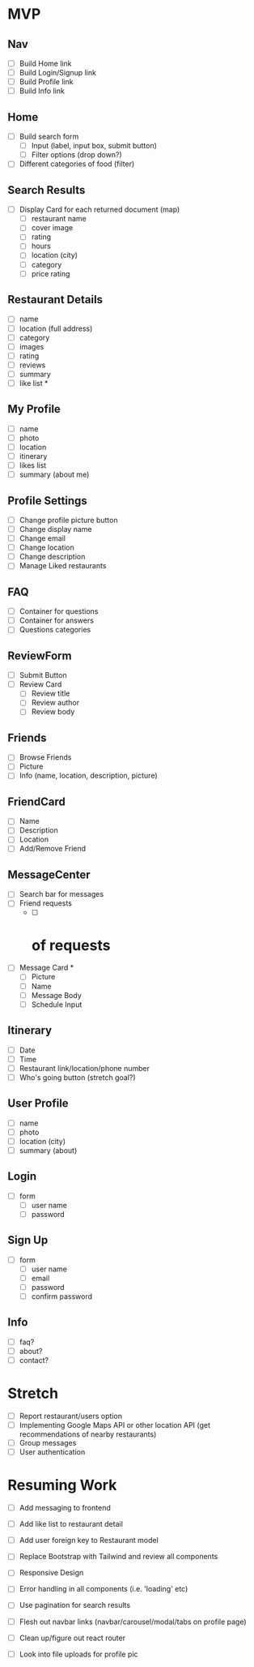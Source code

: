 # MVP

## Nav
 - [ ] Build Home link
 - [ ] Build Login/Signup link
 - [ ] Build Profile link
 - [ ] Build Info link

## Home
 - [ ] Build search form
   - [ ] Input (label, input box, submit button)
   - [ ] Filter options (drop down?)
 - [ ] Different categories of food (filter)

## Search Results
 - [ ] Display Card for each returned document (map)
   - [ ] restaurant name
   - [ ] cover image
   - [ ] rating
   - [ ] hours
   - [ ] location (city)
   - [ ] category
   - [ ] price rating

## Restaurant Details
 - [ ] name
 - [ ] location (full address)
 - [ ] category
 - [ ] images
 - [ ] rating
 - [ ] reviews
 - [ ] summary
 - [ ] like list *

 ## My Profile
 - [ ] name
 - [ ] photo
 - [ ] location
 - [ ] itinerary
 - [ ] likes list
 - [ ] summary (about me)

 ## Profile Settings
 - [ ] Change profile picture button
 - [ ] Change display name
 - [ ] Change email
 - [ ] Change location
 - [ ] Change description
 - [ ] Manage Liked restaurants

 ## FAQ 
 - [ ] Container for questions
 - [ ] Container for answers
 - [ ] Questions categories

 ## ReviewForm
 - [ ] Submit Button
 - [ ] Review Card
    - [ ] Review title
    - [ ] Review author
    - [ ] Review body

## Friends 
- [ ] Browse Friends
- [ ] Picture
- [ ] Info (name, location, description, picture)

## FriendCard 
 - [ ] Name
 - [ ] Description
 - [ ] Location
 - [ ] Add/Remove Friend

## MessageCenter
- [ ] Search bar for messages
- [ ] Friend requests
  - [ ] # of requests
- [ ] Message Card *
  - [ ] Picture
  - [ ] Name
  - [ ] Message Body
  - [ ] Schedule Input 

## Itinerary
- [ ] Date
- [ ] Time
- [ ] Restaurant link/location/phone number
- [ ] Who's going button (stretch goal?)

 ## User Profile
 - [ ] name
 - [ ] photo
 - [ ] location (city)
 - [ ] summary (about)

 ## Login
 - [ ] form
   - [ ] user name
   - [ ] password

## Sign Up
 - [ ] form
   - [ ] user name
   - [ ] email
   - [ ] password
   - [ ] confirm password

## Info
 - [ ] faq?
 - [ ] about?
 - [ ] contact?

# Stretch
 - [ ] Report restaurant/users option 
 - [ ] Implementing Google Maps API or other location API (get recommendations of nearby restaurants)
 - [ ] Group messages
 - [ ] User authentication

 # Resuming Work
 - [ ] Add messaging to frontend
 - [ ] Add like list to restaurant detail
 - [ ] Add user foreign key to Restaurant model
 - [ ] Replace Bootstrap with Tailwind and review all components
 - [ ] Responsive Design
 - [ ] Error handling in all components (i.e. 'loading' etc)
 - [ ] Use pagination for search results
 - [ ] Flesh out navbar links (navbar/carousel/modal/tabs on profile page)
 - [ ] Clean up/figure out react router
 - [ ] Look into file uploads for profile pic
 